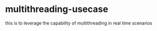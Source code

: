 # multithreading-usecase
this is to leverage the capability of multithreading in real time scenarios
